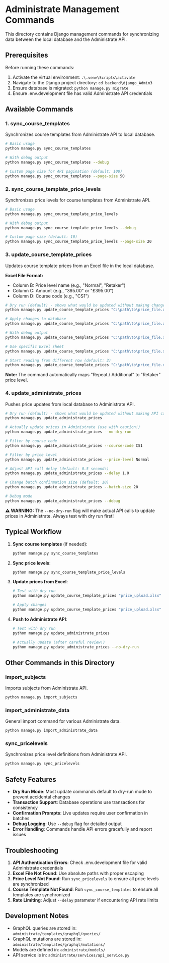# Administrate Management Commands

This directory contains Django management commands for synchronizing data between the local database and the Administrate API.

## Prerequisites

Before running these commands:
1. Activate the virtual environment: `.\.venv\Scripts\activate`
2. Navigate to the Django project directory: `cd backend\django_Admin3`
3. Ensure database is migrated: `python manage.py migrate`
4. Ensure .env.development file has valid Administrate API credentials

## Available Commands

### 1. sync_course_templates
Synchronizes course templates from Administrate API to local database.

```bash
# Basic usage
python manage.py sync_course_templates

# With debug output
python manage.py sync_course_templates --debug

# Custom page size for API pagination (default: 100)
python manage.py sync_course_templates --page-size 50
```

### 2. sync_course_template_price_levels
Synchronizes price levels for course templates from Administrate API.

```bash
# Basic usage
python manage.py sync_course_template_price_levels

# With debug output
python manage.py sync_course_template_price_levels --debug

# Custom page size (default: 10)
python manage.py sync_course_template_price_levels --page-size 20
```

### 3. update_course_template_prices
Updates course template prices from an Excel file in the local database.

**Excel File Format:**
- Column B: Price level name (e.g., "Normal", "Retaker")
- Column C: Amount (e.g., "395.00" or "£395.00")
- Column D: Course code (e.g., "CS1")

```bash
# Dry run (default) - shows what would be updated without making changes
python manage.py update_course_template_prices "C:\path\to\price_file.xlsx"

# Apply changes to database
python manage.py update_course_template_prices "C:\path\to\price_file.xlsx" --no-dry-run

# With debug output
python manage.py update_course_template_prices "C:\path\to\price_file.xlsx" --debug

# Use specific Excel sheet
python manage.py update_course_template_prices "C:\path\to\price_file.xlsx" --sheet "Sheet2"

# Start reading from different row (default: 2)
python manage.py update_course_template_prices "C:\path\to\price_file.xlsx" --start-row 3
```

**Note:** The command automatically maps "Repeat / Additional" to "Retaker" price level.

### 4. update_administrate_prices
Pushes price updates from local database to Administrate API.

```bash
# Dry run (default) - shows what would be updated without making API calls
python manage.py update_administrate_prices

# Actually update prices in Administrate (use with caution!)
python manage.py update_administrate_prices --no-dry-run

# Filter by course code
python manage.py update_administrate_prices --course-code CS1

# Filter by price level
python manage.py update_administrate_prices --price-level Normal

# Adjust API call delay (default: 0.5 seconds)
python manage.py update_administrate_prices --delay 1.0

# Change batch confirmation size (default: 10)
python manage.py update_administrate_prices --batch-size 20

# Debug mode
python manage.py update_administrate_prices --debug
```

**⚠️ WARNING:** The `--no-dry-run` flag will make actual API calls to update prices in Administrate. Always test with dry run first!

## Typical Workflow

1. **Sync course templates** (if needed):
   ```bash
   python manage.py sync_course_templates
   ```

2. **Sync price levels**:
   ```bash
   python manage.py sync_course_template_price_levels
   ```

3. **Update prices from Excel**:
   ```bash
   # Test with dry run
   python manage.py update_course_template_prices "price_upload.xlsx"
   
   # Apply changes
   python manage.py update_course_template_prices "price_upload.xlsx" --no-dry-run
   ```

4. **Push to Administrate API**:
   ```bash
   # Test with dry run
   python manage.py update_administrate_prices
   
   # Actually update (after careful review!)
   python manage.py update_administrate_prices --no-dry-run
   ```

## Other Commands in this Directory

### import_subjects
Imports subjects from Administrate API.
```bash
python manage.py import_subjects
```

### import_administrate_data
General import command for various Administrate data.
```bash
python manage.py import_administrate_data
```

### sync_pricelevels
Synchronizes price level definitions from Administrate API.
```bash
python manage.py sync_pricelevels
```

## Safety Features

- **Dry Run Mode**: Most update commands default to dry-run mode to prevent accidental changes
- **Transaction Support**: Database operations use transactions for consistency
- **Confirmation Prompts**: Live updates require user confirmation in batches
- **Debug Logging**: Use `--debug` flag for detailed output
- **Error Handling**: Commands handle API errors gracefully and report issues

## Troubleshooting

1. **API Authentication Errors**: Check .env.development file for valid Administrate credentials
2. **Excel File Not Found**: Use absolute paths with proper escaping
3. **Price Level Not Found**: Run `sync_pricelevels` to ensure all price levels are synchronized
4. **Course Template Not Found**: Run `sync_course_templates` to ensure all templates are synchronized
5. **Rate Limiting**: Adjust `--delay` parameter if encountering API rate limits

## Development Notes

- GraphQL queries are stored in: `administrate/templates/graphql/queries/`
- GraphQL mutations are stored in: `administrate/templates/graphql/mutations/`
- Models are defined in: `administrate/models/`
- API service is in: `administrate/services/api_service.py`